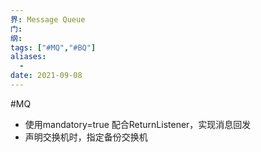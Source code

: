 ```yaml
---
界: Message Queue
门: 
纲: 
tags: ["#MQ","#BQ"]
aliases:
  - 
date: 2021-09-08
---
```

#MQ 

-   使用mandatory=true 配合ReturnListener，实现消息回发
-   声明交换机时，指定备份交换机